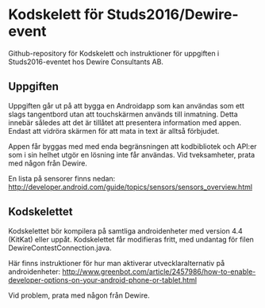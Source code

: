 # Kodskelett för Studs2016/Dewire-event
Github-repository för Kodskelett och instruktioner för uppgiften i 
Studs2016-eventet hos Dewire Consultants AB.

## Uppgiften
Uppgiften går ut på att bygga en Androidapp som kan användas som ett slags tangentbord
utan att touchskärmen används till inmatning. Detta innebär således att det är tillåtet
att presentera information med appen. Endast att vidröra skärmen för att mata in text
är alltså förbjudet.

Appen får byggas med med enda begränsningen att kodbibliotek och API:er som i sin helhet
utgör en lösning inte får användas. Vid tveksamheter, prata med någon från Dewire.

En lista på sensorer finns nedan:
http://developer.android.com/guide/topics/sensors/sensors_overview.html

## Kodskelettet
Kodskelettet bör kompilera på samtliga androidenheter med version 4.4 (KitKat) eller uppåt.
Kodskelettet får modifieras fritt, med undantag för filen DewireContestConnection.java.

Här finns instruktioner för hur man aktiverar utvecklaralternativ på androidenheter:
http://www.greenbot.com/article/2457986/how-to-enable-developer-options-on-your-android-phone-or-tablet.html

Vid problem, prata med någon från Dewire.
